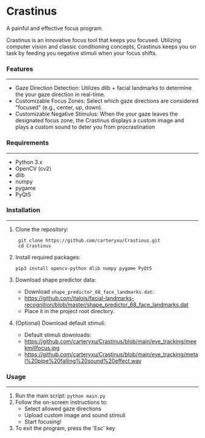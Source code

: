 # Crastinus
A painful and effective focus program. 

Crastinus is an innovative focus tool that keeps you focused. Utilizing computer vision and classic conditioning concepts, Crastinus keeps you on task by feeding you negative stimuli when your focus shifts.

### Features
---
- Gaze Direction Detection: Utilizes dlib + facial landmarks to determine the your gaze direction in real-time.
- Customizable Focus Zones: Select which gaze directions are considered "focused" (e.g., center, up, down).
- Customizable Negative Stimulus: When the your gaze leaves the designated focus zone, the Crastinus displays a custom image and plays a custom sound to deter you from procrastination

### Requirements
---
- Python 3.x
- OpenCV (cv2)
- dlib
- numpy
- pygame
- PyQt5

### Installation
---
1. Clone the repository:
   ```
    git clone https://github.com/carteryxu/Crastinus.git
    cd Crastinus
   ```
2. Install required packages:
   ```
   pip3 install opencv-python dlib numpy pygame PyQt5
   ```
3. Download shape predictor data:
   - Download `shape_predictor_68_face_landmarks.dat`:
   - https://github.com/italojs/facial-landmarks-recognition/blob/master/shape_predictor_68_face_landmarks.dat
   - Place it in the project root directory.
     
4. (Optional) Download default stimuli:
   - Default stimuli downloads:
   - https://github.com/carteryxu/Crastinus/blob/main/eye_tracking/meekmillfocus.jpg
   - https://github.com/carteryxu/Crastinus/blob/main/eye_tracking/metal%20pipe%20falling%20sound%20effect.wav

### Usage
---
1. Run the main script:
   `python main.py `
2. Follow the on-screen instructions to:
   - Select allowed gaze directions
   - Upload custom image and sound stimuli
   - Start focusing!
3. To exit the program, press the 'Esc' key
   
